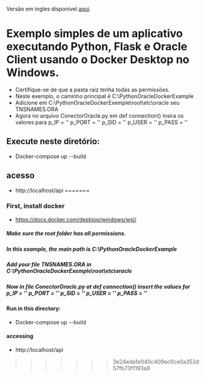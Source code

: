 Versão em ingles disponível [aqui](https://github.com/LeandrodSouza/PythonOracleDockerExemple/blob/main/README-en-us.md).

# Exemplo simples de um aplicativo executando Python, Flask e Oracle Client usando o Docker Desktop no Windows.
* Certifique-se de que a pasta raiz tenha todas as permissões.
* Neste exemplo, o caminho principal é C:\PythonOracleDockerExample
* Adicione em C:\PythonOracleDockerExemple\root\etc\oracle seu TNSNAMES.ORA
* Agora no arquivo ConectorOracle.py em def connection() insira os valores para p_IP = '' p_PORT = '' p_SID = '' p_USER = '' p_PASS = ''
## Execute neste diretório:
 * Docker-compose up --build
## acesso
 * http://localhost/api
=======
### First, install docker
 * https://docs.docker.com/desktop/windows/wsl/



 ##### Make sure the root folder has all permissions.
 ##### In this example, the main path is C:\PythonOracleDockerExample
 ##### Add your file TNSNAMES.ORA in C:\PythonOracleDockerExemple\root\etc\oracle 
 ##### Now in file ConectorOracle.py at def connection() insert the values for p_IP = '' p_PORT = '' p_SID = '' p_USER = '' p_PASS = ''

#### Run in this directory:
 * Docker-compose up --build

#### accessing 
 * http://localhost/api
>>>>>>> 3e24eda1e040c409ec0ce0a352d57fb73f1193a9
